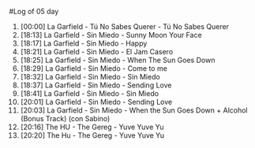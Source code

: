 #Log of 05 day

1. [00:00] La Garfield - Tú No Sabes Querer - Tú No Sabes Querer
1. [18:13] La Garfield - Sin Miedo - Sunny Moon Your Face
1. [18:17] La Garfield - Sin Miedo - Happy
1. [18:21] La Garfield - Sin Miedo - El Jam Casero
1. [18:25] La Garfield - Sin Miedo - When The Sun Goes Down
1. [18:29] La Garfield - Sin Miedo - Come to me
1. [18:32] La Garfield - Sin Miedo - Sin Miedo
1. [18:37] La Garfield - Sin Miedo - Sending Love
1. [18:41] La Garfield - Sin Miedo - Sin Miedo
1. [20:01] La Garfield - Sin Miedo - Sending Love
1. [20:03] La Garfield - Sin Miedo - When the Sun Goes Down + Alcohol (Bonus Track) (con Sabino)
1. [20:16] The HU - The Gereg - Yuve Yuve Yu
1. [20:20] The Hu - The Gereg - Yuve Yuve Yu
